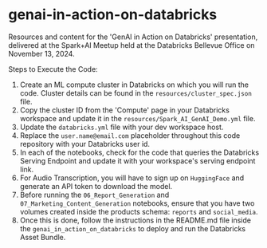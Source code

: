 # genai-in-action-on-databricks
 Resources and content for the 'GenAI in Action on Databricks' presentation, delivered at the Spark+AI Meetup held at the Databricks Bellevue Office on November 13, 2024.

Steps to Execute the Code:
1. Create an ML compute cluster in Databricks on which you will run the code. Cluster details can be found in the `resources/cluster_spec.json` file.
2. Copy the cluster ID from the 'Compute' page in your Databricks workspace and update it in the `resources/Spark_AI_GenAI_Demo.yml` file.
3. Update the `databricks.yml` file with your dev workspace host.
4. Replace the `user.name@email.com` placeholder throughout this code repository with your Databricks user id.
5. In each of the notebooks, check for the code that queries the Databricks Serving Endpoint and update it with your workspace's serving endpoint link.
6. For Audio Transcription, you will have to sign up on `HuggingFace` and generate an API token to download the model.
7. Before running the `06_Report_Generation` and `07_Marketing_Content_Generation` notebooks, ensure that you have two volumes created inside the products schema: `reports` and `social_media`.
8. Once this is done, follow the instructions in the README.md file inside the `genai_in_action_on_databricks` to deploy and run the Databricks Asset Bundle. 
